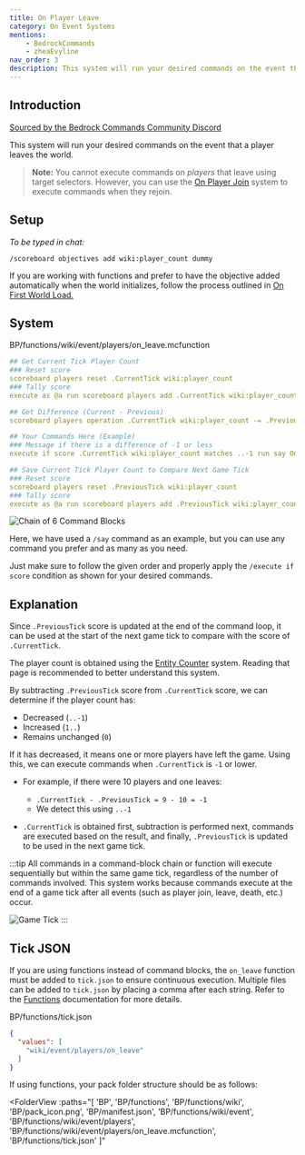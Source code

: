 ```yaml
---
title: On Player Leave
category: On Event Systems
mentions:
    - BedrockCommands
    - zheaEvyline
nav_order: 3
description: This system will run your desired commands on the event that a player leaves the world.
---
```


## Introduction

[Sourced by the Bedrock Commands Community Discord](https://discord.gg/SYstTYx5G5)

This system will run your desired commands on the event that a player leaves the world.

> **Note:** You cannot execute commands on *players* that leave using target selectors. However, you can use the [On Player Join](/commands/on-player-join) system to execute commands when they rejoin.

## Setup

*To be typed in chat:*

`/scoreboard objectives add wiki:player_count dummy`

If you are working with functions and prefer to have the objective added automatically when the world initializes, follow the process outlined in [On First World Load.](/commands/on-first-world-load)

## System

<CodeHeader>BP/functions/wiki/event/players/on_leave.mcfunction</CodeHeader>

```yaml
## Get Current Tick Player Count
### Reset score
scoreboard players reset .CurrentTick wiki:player_count
### Tally score 
execute as @a run scoreboard players add .CurrentTick wiki:player_count 1

## Get Difference (Current - Previous)
scoreboard players operation .CurrentTick wiki:player_count -= .PreviousTick wiki:player_count

## Your Commands Here (Example)
### Message if there is a difference of -1 or less
execute if score .CurrentTick wiki:player_count matches ..-1 run say One or more players have left the world

## Save Current Tick Player Count to Compare Next Game Tick
### Reset score
scoreboard players reset .PreviousTick wiki:player_count
### Tally score
execute as @a run scoreboard players add .PreviousTick wiki:player_count 1
```

![Chain of 6 Command Blocks](/assets/images/commands/commandBlockChain/6.png)

Here, we have used a `/say` command as an example, but you can use any command you prefer and as many as you need.

Just make sure to follow the given order and properly apply the `/execute if score` condition as shown for your desired commands.

## Explanation

Since `.PreviousTick` score is updated at the end of the command loop, it can be used at the start of the next game tick to compare with the score of `.CurrentTick`.

The player count is obtained using the [Entity Counter](/commands/entity-counter) system. Reading that page is recommended to better understand this system.

By subtracting `.PreviousTick` score from `.CurrentTick` score, we can determine if the player count has:
- Decreased (`..-1`)
- Increased (`1..`)
- Remains unchanged (`0`)

If it has decreased, it means one or more players have left the game.
Using this, we can execute commands when `.CurrentTick` is `-1` or lower.
- For example, if there were 10 players and one leaves:
    - `.CurrentTick - .PreviousTick = 9 - 10 = -1`
    - We detect this using `..-1`

- `.CurrentTick` is obtained first, subtraction is performed next, commands are executed based on the result, and finally, `.PreviousTick` is updated to be used in the next game tick.

:::tip
All commands in a command-block chain or function will execute sequentially but within the same game tick, regardless of the number of commands involved. This system works because commands execute at the end of a game tick after all events (such as player join, leave, death, etc.) occur.

![Game Tick](/assets/images/commands/gametick.png)
:::

## Tick JSON

If you are using functions instead of command blocks, the `on_leave` function must be added to `tick.json` to ensure continuous execution. Multiple files can be added to `tick.json` by placing a comma after each string. Refer to the [Functions](/commands/mcfunctions#tick-json) documentation for more details.

<CodeHeader>BP/functions/tick.json</CodeHeader>
```json
{
  "values": [
    "wiki/event/players/on_leave"
  ]
}
```

If using functions, your pack folder structure should be as follows:

<FolderView
	:paths="[
    'BP',
    'BP/functions',
    'BP/functions/wiki',
    'BP/pack_icon.png',
    'BP/manifest.json',
    'BP/functions/wiki/event',
    'BP/functions/wiki/event/players',
    'BP/functions/wiki/event/players/on_leave.mcfunction',
    'BP/functions/tick.json'
]"
></FolderView>
